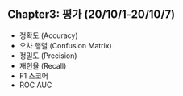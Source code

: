 ## Chapter3: 평가 (20/10/1-20/10/7)
- 정확도 (Accuracy)
- 오차 행렬 (Confusion Matrix)
- 정밀도 (Precision)
- 재현율 (Recall)
- F1 스코어
- ROC AUC
